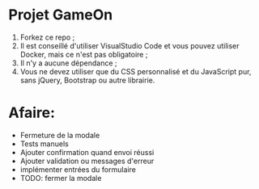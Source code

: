 # Projet GameOn
1. Forkez ce repo ;
2. Il est conseillé d'utiliser VisualStudio Code et vous pouvez utiliser Docker, mais ce n'est pas obligatoire ;
3. Il n'y a aucune dépendance ;
4. Vous ne devez utiliser que du CSS personnalisé et du JavaScript pur, sans jQuery, Bootstrap ou autre librairie.

# Afaire:

- Fermeture de la modale
- Tests manuels
- Ajouter confirmation quand envoi réussi
- Ajouter validation ou messages d'erreur
- implémenter entrées du formulaire
- TODO: fermer la modale
